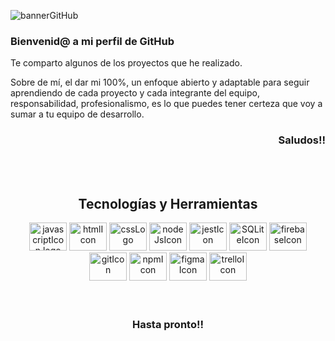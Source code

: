  ![bannerGitHub](https://github.com/MariaGarciaB/mariagarciab/assets/122326708/00575841-88fd-48b0-9fb6-4b56ef957b38)
<br>
<h3>Bienvenid@ a mi perfil de GitHub</h3>

Te comparto algunos de  los proyectos que he realizado.

Sobre de mí,  el dar mi 100%, un enfoque abierto y adaptable para seguir aprendiendo de cada proyecto y cada integrante del equipo, responsabilidad, profesionalismo, es lo que puedes tener certeza que voy a sumar a tu equipo de desarrollo.

<h3 align="right">Saludos!!</h3>

<br><br>
<div class= "tecnologías" align="center">
<h2>Tecnologías y Herramientas</h2>
<div align="center">
  <img src="https://cdn.jsdelivr.net/gh/devicons/devicon/icons/javascript/javascript-original.svg" height="45" width="60" alt="javascriptIcon logo" />
  <img src="https://cdn.jsdelivr.net/gh/devicons/devicon/icons/html5/html5-plain-wordmark.svg" height="45" width="60" alt="htmlIcon" />
  <img src="https://cdn.jsdelivr.net/gh/devicons/devicon/icons/css3/css3-plain-wordmark.svg" height="45" width="60" alt="cssLogo" />
  <img src="https://cdn.jsdelivr.net/gh/devicons/devicon/icons/nodejs/nodejs-original-wordmark.svg" height="45" width="60" alt="nodeJsIcon" />
  <img src="https://cdn.jsdelivr.net/gh/devicons/devicon/icons/jest/jest-plain.svg" height="45" width="60" alt="jestIcon" />
  <img src="https://cdn.jsdelivr.net/gh/devicons/devicon/icons/sqlite/sqlite-original-wordmark.svg" height="45" width="60" alt="SQLiteIcon" />
  <img src="https://cdn.jsdelivr.net/gh/devicons/devicon/icons/firebase/firebase-plain-wordmark.svg" height="45" width="60" alt="firebaseIcon" />
  <img src="https://cdn.jsdelivr.net/gh/devicons/devicon/icons/git/git-plain-wordmark.svg" height="45" width="60" alt="gitIcon" />
  <img src="https://cdn.jsdelivr.net/gh/devicons/devicon/icons/npm/npm-original-wordmark.svg" height="45" width="60" alt="npmIcon" />      
  <img src="https://cdn.jsdelivr.net/gh/devicons/devicon/icons/figma/figma-original.svg" height="45" width="60" alt="figmaIcon" />
  <img src="https://cdn.jsdelivr.net/gh/devicons/devicon/icons/trello/trello-plain-wordmark.svg" height="45" width="60" alt="trelloIcon" />    
</div>
 <br><br>
 <div align="center">
 <h3> Hasta pronto!! </h3>
 </div>
